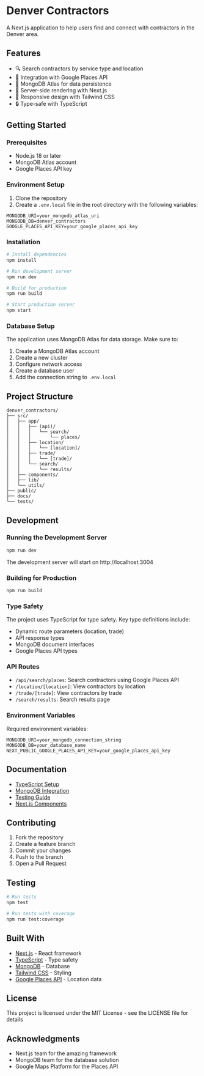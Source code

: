# Denver Contractors

A Next.js application to help users find and connect with contractors in the Denver area.

## Features
- 🔍 Search contractors by service type and location
- 📍 Integration with Google Places API
- 💾 MongoDB Atlas for data persistence
- 🚀 Server-side rendering with Next.js
- 📱 Responsive design with Tailwind CSS
- 🔒 Type-safe with TypeScript

## Getting Started

### Prerequisites
- Node.js 18 or later
- MongoDB Atlas account
- Google Places API key

### Environment Setup
1. Clone the repository
2. Create a `.env.local` file in the root directory with the following variables:
```
MONGODB_URI=your_mongodb_atlas_uri
MONGODB_DB=denver_contractors
GOOGLE_PLACES_API_KEY=your_google_places_api_key
```

### Installation
```bash
# Install dependencies
npm install

# Run development server
npm run dev

# Build for production
npm run build

# Start production server
npm start
```

### Database Setup
The application uses MongoDB Atlas for data storage. Make sure to:
1. Create a MongoDB Atlas account
2. Create a new cluster
3. Configure network access
4. Create a database user
5. Add the connection string to `.env.local`

## Project Structure
```
denver_contractors/
├── src/
│   ├── app/
│   │   ├── (api)/
│   │   │   └── search/
│   │   │       └── places/
│   │   ├── location/
│   │   │   └── [location]/
│   │   ├── trade/
│   │   │   └── [trade]/
│   │   └── search/
│   │       └── results/
│   ├── components/
│   ├── lib/
│   └── utils/
├── public/
├── docs/
└── tests/
```

## Development

### Running the Development Server
```bash
npm run dev
```
The development server will start on http://localhost:3004

### Building for Production
```bash
npm run build
```

### Type Safety
The project uses TypeScript for type safety. Key type definitions include:
- Dynamic route parameters (location, trade)
- API response types
- MongoDB document interfaces
- Google Places API types

### API Routes
- `/api/search/places`: Search contractors using Google Places API
- `/location/[location]`: View contractors by location
- `/trade/[trade]`: View contractors by trade
- `/search/results`: Search results page

### Environment Variables
Required environment variables:
```env
MONGODB_URI=your_mongodb_connection_string
MONGODB_DB=your_database_name
NEXT_PUBLIC_GOOGLE_PLACES_API_KEY=your_google_places_api_key
```

## Documentation
- [TypeScript Setup](./docs/typescript-eslint-setup.md)
- [MongoDB Integration](./docs/mongodb-typescript.md)
- [Testing Guide](./docs/mongodb-typescript-testing.md)
- [Next.js Components](./docs/nextjs-server-components-typescript.md)

## Contributing
1. Fork the repository
2. Create a feature branch
3. Commit your changes
4. Push to the branch
5. Open a Pull Request

## Testing
```bash
# Run tests
npm test

# Run tests with coverage
npm run test:coverage
```

## Built With
- [Next.js](https://nextjs.org/) - React framework
- [TypeScript](https://www.typescriptlang.org/) - Type safety
- [MongoDB](https://www.mongodb.com/) - Database
- [Tailwind CSS](https://tailwindcss.com/) - Styling
- [Google Places API](https://developers.google.com/maps/documentation/places/web-service/overview) - Location data

## License
This project is licensed under the MIT License - see the LICENSE file for details

## Acknowledgments
- Next.js team for the amazing framework
- MongoDB team for the database solution
- Google Maps Platform for the Places API

